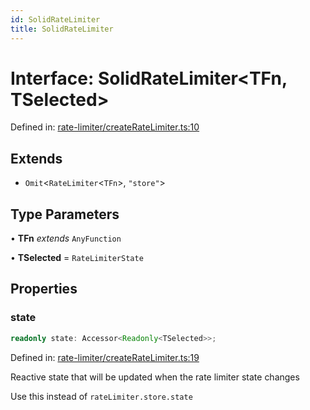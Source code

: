 ```yaml
---
id: SolidRateLimiter
title: SolidRateLimiter
---
```


<!-- DO NOT EDIT: this page is autogenerated from the type comments -->

# Interface: SolidRateLimiter\<TFn, TSelected\>

Defined in: [rate-limiter/createRateLimiter.ts:10](https://github.com/TanStack/pacer/blob/main/packages/solid-pacer/src/rate-limiter/createRateLimiter.ts#L10)

## Extends

- `Omit`\<`RateLimiter`\<`TFn`\>, `"store"`\>

## Type Parameters

• **TFn** *extends* `AnyFunction`

• **TSelected** = `RateLimiterState`

## Properties

### state

```ts
readonly state: Accessor<Readonly<TSelected>>;
```

Defined in: [rate-limiter/createRateLimiter.ts:19](https://github.com/TanStack/pacer/blob/main/packages/solid-pacer/src/rate-limiter/createRateLimiter.ts#L19)

Reactive state that will be updated when the rate limiter state changes

Use this instead of `rateLimiter.store.state`
